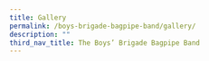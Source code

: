 ```yaml
---
title: Gallery
permalink: /boys-brigade-bagpipe-band/gallery/
description: ""
third_nav_title: The Boys’ Brigade Bagpipe Band
---
```

